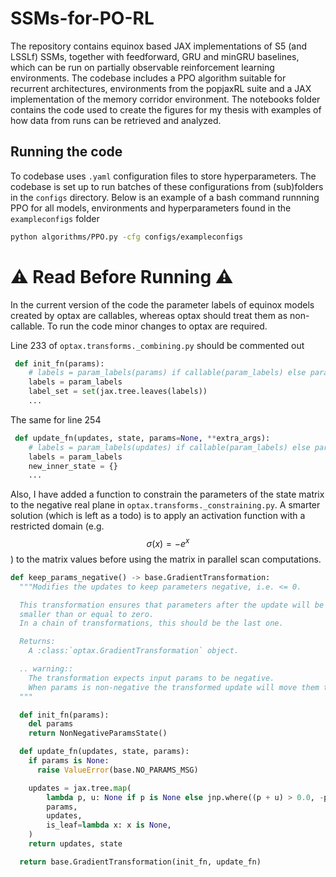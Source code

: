 # SSMs-for-PO-RL
The repository contains equinox based JAX implementations of S5 (and LSSLf) SSMs, together with feedforward, GRU and minGRU baselines, which can be run on partially observable reinforcement learning environments. The codebase includes a PPO algorithm suitable for recurrent architectures, environments from the popjaxRL suite and a JAX implementation of the memory corridor environment. The notebooks folder contains the code used to create the figures for my thesis with examples of how data from runs can be retrieved and analyzed. 

## Running the code
To codebase uses `.yaml` configuration files to store hyperparameters. The codebase is set up to run batches of these configurations from (sub)folders in the `configs` directory. 
Below is an example of a bash command runnning PPO for all models, environments and hyperparameters found in the `exampleconfigs` folder

```bash 
python algorithms/PPO.py -cfg configs/exampleconfigs
```


# :warning: Read Before Running :warning:
In the current version of the code the parameter labels of equinox models created by optax are callables, whereas optax should treat them as non-callable. 
To run the code minor changes to optax are required. 

Line 233 of `optax.transforms._combining.py` should be commented out
```python
 def init_fn(params):
    # labels = param_labels(params) if callable(param_labels) else param_labels
    labels = param_labels
    label_set = set(jax.tree.leaves(labels))
    ...
```

The same for line 254
```python
 def update_fn(updates, state, params=None, **extra_args):
    # labels = param_labels(updates) if callable(param_labels) else param_labels
    labels = param_labels
    new_inner_state = {}
    ...
```

Also, I have added a function to constrain the parameters of the state matrix to the negative real plane in `optax.transforms._constraining.py`. A smarter solution (which is left as a todo) is to apply an activation function with a restricted domain (e.g. $$\sigma(x) = -e^{x}$$) to the matrix values before using the matrix in parallel scan computations.  

```python
def keep_params_negative() -> base.GradientTransformation:
  """Modifies the updates to keep parameters negative, i.e. <= 0.

  This transformation ensures that parameters after the update will be
  smaller than or equal to zero.
  In a chain of transformations, this should be the last one.

  Returns:
    A :class:`optax.GradientTransformation` object.

  .. warning::
    The transformation expects input params to be negative.
    When params is non-negative the transformed update will move them to 0.
  """

  def init_fn(params):
    del params
    return NonNegativeParamsState()

  def update_fn(updates, state, params):
    if params is None:
      raise ValueError(base.NO_PARAMS_MSG)

    updates = jax.tree.map(
        lambda p, u: None if p is None else jnp.where((p + u) > 0.0, -p - 0.000001, u),
        params,
        updates,
        is_leaf=lambda x: x is None,
    )
    return updates, state

  return base.GradientTransformation(init_fn, update_fn)
```
